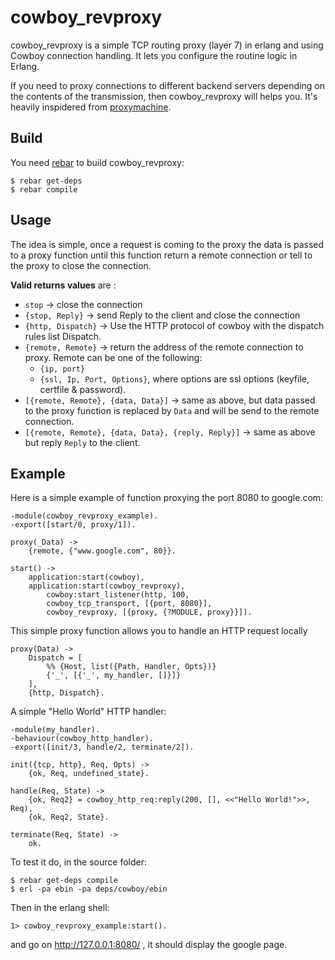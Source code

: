 # cowboy_revproxy

cowboy_revproxy is a simple TCP routing proxy (layer 7) in erlang and
using Cowboy connection handling. It lets you configure the routine
logic in Erlang. 

If you need to proxy connections to different backend servers depending
on the contents of the transmission, then cowboy_revproxy will helps
you. It's heavily inspidered from [proxymachine](https://github.com/mojombo/proxymachine).


## Build

You need [rebar](http://github.com/basho/rebar) to build
cowboy_revproxy:

    $ rebar get-deps
    $ rebar compile 

## Usage

The idea is simple, once a request is coming to the proxy the data is
passed to a proxy function until this function return a remote
connection or tell to the proxy to close the connection. 

**Valid returns values** are :

* `stop` -> close the connection
* `{stop, Reply}` -> send Reply to the client and close the connection
* `{http, Dispatch}` -> Use the HTTP protocol of cowboy with the
  dispatch rules list Dispatch.
* `{remote, Remote}` -> return the address of the remote connection to
  proxy. Remote can be one of the following:
    - `{ip, port}`
    - `{ssl, Ip, Port, Options}`, where options are ssl options
      (keyfile, certfile & password).
* `[{remote, Remote}, {data, Data}]` -> same as above, but data passed to
  the proxy function is replaced by `Data` and will be send to the remote
  connection.
* `[{remote, Remote}, {data, Data}, {reply, Reply}]` -> same as above
  but reply `Reply` to the client.

## Example

Here is a simple example of function proxying the port 8080 to google.com:

    -module(cowboy_revproxy_example).
    -export([start/0, proxy/1]).

    proxy(_Data) ->
        {remote, {"www.google.com", 80}}.

    start() ->
        application:start(cowboy),
        application:start(cowboy_revproxy),
            cowboy:start_listener(http, 100,
            cowboy_tcp_transport, [{port, 8080}],
            cowboy_revproxy, [{proxy, {?MODULE, proxy}}]).


This simple proxy function allows you to handle an HTTP request locally


    proxy(Data) ->
        Dispatch = [
            %% {Host, list({Path, Handler, Opts})}
            {'_', [{'_', my_handler, []}]}
        ],
        {http, Dispatch}.


A simple "Hello World" HTTP handler:

    -module(my_handler).
    -behaviour(cowboy_http_handler).
    -export([init/3, handle/2, terminate/2]).

    init({tcp, http}, Req, Opts) ->
        {ok, Req, undefined_state}.

    handle(Req, State) ->
        {ok, Req2} = cowboy_http_req:reply(200, [], <<"Hello World!">>, Req),
        {ok, Req2, State}.

    terminate(Req, State) ->
        ok.



To test it do, in the source folder:

    $ rebar get-deps compile
    $ erl -pa ebin -pa deps/cowboy/ebin
      
Then in the erlang shell:

    1> cowboy_revproxy_example:start().

and go on http://127.0.0.1:8080/ , it should display the google page.
